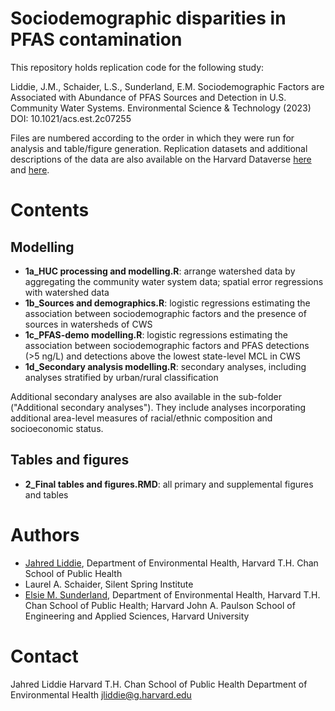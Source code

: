 # Sociodemographic disparities in PFAS contamination
This repository holds replication code for the following study:  

Liddie, J.M., Schaider, L.S., Sunderland, E.M. Sociodemographic Factors are Associated with Abundance of PFAS Sources and Detection in U.S. Community Water Systems. Environmental Science & Technology (2023) DOI: 10.1021/acs.est.2c07255

Files are numbered according to the order in which they were run for analysis and table/figure generation. Replication datasets and additional descriptions of the data are also available on the Harvard Dataverse [here](https://doi.org/10.7910/DVN/0C06MR) and [here](https://doi.org/10.7910/DVN/8LPLCF).

# Contents
## Modelling  

- **1a_HUC processing and modelling.R**: arrange watershed data by aggregating the community water system data; spatial error regressions with watershed data
- **1b_Sources and demographics.R**: logistic regressions estimating the association between sociodemographic factors and the presence of sources in watersheds of CWS
- **1c_PFAS-demo modelling.R**: logistic regressions estimating the association between sociodemographic factors and PFAS detections (>5 ng/L) and detections above the lowest state-level MCL in CWS
- **1d_Secondary analysis modelling.R**: secondary analyses, including analyses stratified by urban/rural classification 

Additional secondary analyses are also available in the sub-folder ("Additional secondary analyses"). They include analyses incorporating additional area-level measures of racial/ethnic composition and socioeconomic status.

## Tables and figures  

- **2_Final tables and figures.RMD**: all primary and supplemental figures and tables

# Authors  

- [Jahred Liddie](https://scholar.harvard.edu/jmliddie), Department of Environmental Health, Harvard T.H. Chan School of Public Health
- Laurel A. Schaider, Silent Spring Institute
- [Elsie M. Sunderland](https://bgc.seas.harvard.edu/), Department of Environmental Health, Harvard T.H. Chan School of Public Health; Harvard John A. Paulson School of Engineering and Applied Sciences, Harvard University

# Contact

Jahred Liddie
Harvard T.H. Chan School of Public Health
Department of Environmental Health
jliddie@g.harvard.edu
